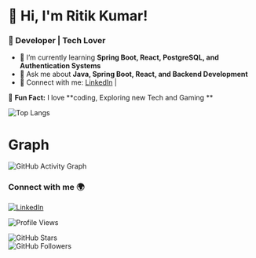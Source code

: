 # 👋 Hi, I'm Ritik Kumar!
### 🚀 Developer | Tech Lover  

<!--![Current Date](https://img.shields.io/badge/Date-Today's_Date-blue?style=for-the-badge)
-->
- 🌱 I’m currently learning **Spring Boot, React, PostgreSQL, and Authentication Systems**  
- 💬 Ask me about **Java, Spring Boot, React, and Backend Development**  
- 🔗 Connect with me: [LinkedIn](https://www.linkedin.com/in/ritikkumar352/) |

<!-- [Twitter](https://twitter.com/yourhandle) -->  
<!--
📊 **My GitHub Stats:**  
![GitHub Stats](https://github-readme-stats.vercel.app/api?username=ritikkumar352&show_icons=true&theme=dark)
-->
🚀 **Fun Fact:** I love **coding, Exploring new Tech and Gaming **  

![Top Langs](https://github-readme-stats.vercel.app/api/top-langs/?username=ritikkumar352&layout=compact&theme=radical)

# Graph  
![GitHub Activity Graph](https://github-readme-activity-graph.vercel.app/graph?username=ritikkumar352&theme=github-dark)
<!--
![GitHub Trophies](https://github-profile-trophy.vercel.app/?username=ritikkumar352&theme=darkhub&margin-w=15)
-->
### Connect with me 🌍  
[![LinkedIn](https://img.shields.io/badge/-LinkedIn-blue?style=flat&logo=linkedin)](https://www.linkedin.com/in/ritikkumar352/)  
<!--
[![Twitter](https://img.shields.io/badge/-Twitter-blue?style=flat&logo=twitter)](https://twitter.com/yourhandle)

![3D Contribution Graph](https://github.com/ritikkumar352/ritikkumar352/blob/main/profile-3d-contrib/profile-night-rainbow.svg)
![Snake animation](https://github.com/ritikkumar352/ritikkumar352/blob/output/github-contribution-grid-snake.svg)
-->
![Profile Views](https://komarev.com/ghpvc/?username=ritikkumar352&color=blue&style=flat-square)

![GitHub Stars](https://img.shields.io/github/stars/ritikkumar352?style=social)  
![GitHub Followers](https://img.shields.io/github/followers/ritikkumar352?style=social)  



